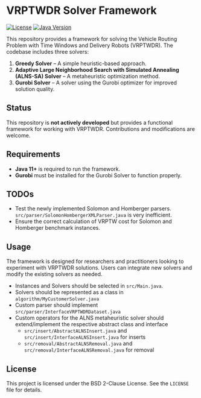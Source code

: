 # VRPTWDR Solver Framework

[![License](https://img.shields.io/badge/license-BSD%202--Clause-blue)](./LICENSE)
[![Java Version](https://img.shields.io/badge/java-11%2B-orange)](https://www.java.com/)

This repository provides a framework for solving the Vehicle Routing Problem with Time Windows and Delivery Robots (VRPTWDR). The codebase includes three solvers:

1. **Greedy Solver** – A simple heuristic-based approach.
2. **Adaptive Large Neighborhood Search with Simulated Annealing (ALNS-SA) Solver** – A metaheuristic optimization method.
3. **Gurobi Solver** – A solver using the Gurobi optimizer for improved solution quality.

## Status
This repository is **not actively developed** but provides a functional framework for working with VRPTWDR. Contributions and modifications are welcome.

## Requirements
- **Java 11+** is required to run the framework.
- **Gurobi** must be installed for the Gurobi Solver to function properly.

## TODOs
- Test the newly implemented Solomon and Homberger parsers. `src/parser/SolomonHombergerXMLParser.java` is very inefficient.
- Ensure the correct calculation of VRPTW cost for Solomon and Homberger benchmark instances.

## Usage
The framework is designed for researchers and practitioners looking to experiment with VRPTWDR solutions. Users can integrate new solvers and modify the existing solvers as needed.

- Instances and Solvers should be selected in `src/Main.java`.
- Solvers should be represented as a class in `algorithm/MyCustomerSolver.java`
- Custom parser should implement `src/parser/InterfaceVRPTWDRDataset.java`
- Custom operators for the ALNS metaheuristic solver should extend/implement the respective abstract class and interface
    - `src/insert/AbstractALNSInsert.java` and `src/insert/InterfaceALNSInsert.java` for inserts
    - `src/removal/AbstractALNSRemoval.java` and `src/removal/InterfaceALNSRemoval.java` for removal

## License
This project is licensed under the BSD 2-Clause License. See the `LICENSE` file for details.

